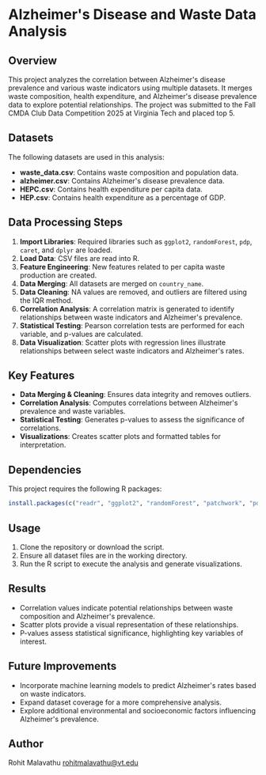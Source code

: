# Alzheimer's Disease and Waste Data Analysis

## Overview
This project analyzes the correlation between Alzheimer's disease prevalence and various waste indicators using multiple datasets. It merges waste composition, health expenditure, and Alzheimer's disease prevalence data to explore potential relationships. The project was submitted to the Fall CMDA Club Data Competition 2025 at Virginia Tech and placed top 5.

## Datasets
The following datasets are used in this analysis:
- **waste_data.csv**: Contains waste composition and population data.
- **alzheimer.csv**: Contains Alzheimer's disease prevalence data.
- **HEPC.csv**: Contains health expenditure per capita data.
- **HEP.csv**: Contains health expenditure as a percentage of GDP.

## Data Processing Steps
1. **Import Libraries**: Required libraries such as `ggplot2`, `randomForest`, `pdp`, `caret`, and `dplyr` are loaded.
2. **Load Data**: CSV files are read into R.
3. **Feature Engineering**: New features related to per capita waste production are created.
4. **Data Merging**: All datasets are merged on `country_name`.
5. **Data Cleaning**: NA values are removed, and outliers are filtered using the IQR method.
6. **Correlation Analysis**: A correlation matrix is generated to identify relationships between waste indicators and Alzheimer's prevalence.
7. **Statistical Testing**: Pearson correlation tests are performed for each variable, and p-values are calculated.
8. **Data Visualization**: Scatter plots with regression lines illustrate relationships between select waste indicators and Alzheimer's rates.

## Key Features
- **Data Merging & Cleaning**: Ensures data integrity and removes outliers.
- **Correlation Analysis**: Computes correlations between Alzheimer's prevalence and waste variables.
- **Statistical Testing**: Generates p-values to assess the significance of correlations.
- **Visualizations**: Creates scatter plots and formatted tables for interpretation.

## Dependencies
This project requires the following R packages:
```r
install.packages(c("readr", "ggplot2", "randomForest", "patchwork", "pdp", "formattable", "dplyr", "caret", "gt"))
```

## Usage
1. Clone the repository or download the script.
2. Ensure all dataset files are in the working directory.
3. Run the R script to execute the analysis and generate visualizations.

## Results
- Correlation values indicate potential relationships between waste composition and Alzheimer's prevalence.
- Scatter plots provide a visual representation of these relationships.
- P-values assess statistical significance, highlighting key variables of interest.

## Future Improvements
- Incorporate machine learning models to predict Alzheimer's rates based on waste indicators.
- Expand dataset coverage for a more comprehensive analysis.
- Explore additional environmental and socioeconomic factors influencing Alzheimer's prevalence.

## Author
Rohit Malavathu
rohitmalavathu@vt.edu
